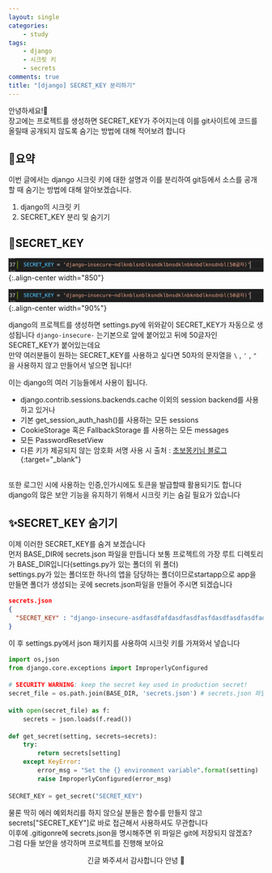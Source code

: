 ```yaml
---
layout: single
categories:
    - study
tags:
    - django
    - 시크릿 키
    - secrets
comments: true
title: "[django] SECRET_KEY 분리하기"
---
```


안녕하세요!👋<br>
장고에는 프로젝트를 생성하면 SECRET_KEY가 주어지는데 이를 git사이트에 코드를 올릴때 공개되지 않도록 숨기는 방법에 대해 적어보려 합니다<br>


## 🙏요약
이번 글에서는 django 시크릿 키에 대한 설명과 이를 분리하여 git등에서 소스를 공개할 때 숨기는 방법에 대해 알아보겠습니다.<br>

1. django의 시크릿 키
2. SECRET_KEY 분리 및 숨기기

## 📔SECRET_KEY

![image](/assets/images/0728_28/secret_1.png){:.align-center width="850"}  <br>
  
![image](/assets/images/0728_28/secret_1.png){:.align-center width="90%"}  <br>

django의 프로젝트를 생성하면 settings.py에 위와같이 SECRET_KEY가 자동으로 생성됩니다 `django-insecure-` 는기본으로 앞에 붙어있고 뒤에 50글자인 SECRET_KEY가 붙어있는데요<br>
만약 여러분들이 원하는 SECRET_KEY를 사용하고 싶다면 50자의 문자열을 `\` , `'` , `"` 을 사용하지 않고 만들어서 넣으면 됩니다!<br>

이는 django의 여러 기능들에서 사용이 됩니다.<br>
- django.contrib.sessions.backends.cache 이외의 session backend를 사용하고 있거나
- 기본 get_session_auth_hash()를 사용하는 모든 sessions
- CookieStorage 혹은 FallbackStorage 를 사용하는 모든 messages
- 모든 PasswordResetView
- 다른 키가 제공되지 않는 암호화 서명 사용 시 
출처 : [초보몽키님 블로그](https://wayhome25.github.io/django/2017/07/11/django-settings-secret-key/){:target="_blank"}<br>
<br>
또한 로그인 시에 사용하는 인증,인가시에도 토큰을 발급할때 활용되기도 합니다<br>
django의 많은 보안 기능을 유지하기 위해서 시크릿 키는 숨길 필요가 있습니다<br>


## ✨SECRET_KEY 숨기기
이제 이러한 SECRET_KEY를 숨겨 보겠습니다<br>
먼저 BASE_DIR에 secrets.json 파일을 만듭니다 보통 프로젝트의 가장 루트 디렉토리가 BASE_DIR입니다(settings.py가 있는 폴더의 위 폴더)<br>
settings.py가 있는 폴더또한 하나의 앱을 담당하는 폴더이므로startapp으로 app을 만들면 폴더가 생성되는 곳에 secrets.json파일을 만들어 주시면 되겠습니다<br>
  
```json
secrets.json
{
  "SECRET_KEY" : "django-insecure-asdfasdfafdasdfasdfasfdasdfasdfasdfadsfasdfasdff(50글자)"
}
```
  
이 후 settings.py에서 json 패키지를 사용하여 시크릿 키를 가져와서 넣습니다<br>
  
```py
import os,json
from django.core.exceptions import ImproperlyConfigured

# SECURITY WARNING: keep the secret key used in production secret!
secret_file = os.path.join(BASE_DIR, 'secrets.json') # secrets.json 파일 위치를 명시

with open(secret_file) as f:
    secrets = json.loads(f.read())

def get_secret(setting, secrets=secrets):
    try:
        return secrets[setting]
    except KeyError:
        error_msg = "Set the {} environment variable".format(setting)
        raise ImproperlyConfigured(error_msg)

SECRET_KEY = get_secret("SECRET_KEY")

```
  
물론 딱히 에러 예외처리를 하지 않으실 분들은 함수를 만들지 않고 secrets["SECRET_KEY"]로 바로 접근해서 사용하셔도 무관합니다<br>
이후에 .gitigonre에 secrets.json을 명시해주면 위 파일은 git에 저장되지 않겠죠?<br>
그럼 다들 보안을 생각하며 프로젝트를 진행해 보아요<br>

<center>긴글 봐주셔서 감사합니다 안녕 👋</center>